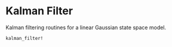 # Kalman Filter

Kalman filtering routines for a linear Gaussian state space model.

```@docs
kalman_filter!
```

